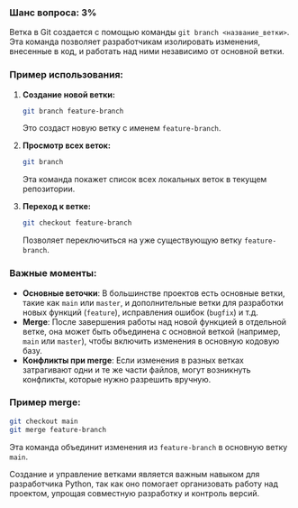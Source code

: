 ### Шанс вопроса: 3%

Ветка в Git создается с помощью команды `git branch <название_ветки>`. Эта команда позволяет разработчикам изолировать изменения, внесенные в код, и работать над ними независимо от основной ветки.

### Пример использования:
1. **Создание новой ветки:**
   ```sh
   git branch feature-branch
   ```
   Это создаст новую ветку с именем `feature-branch`.

2. **Просмотр всех веток:**
   ```sh
   git branch
   ```
   Эта команда покажет список всех локальных веток в текущем репозитории.

3. **Переход к ветке:**
   ```sh
   git checkout feature-branch
   ```
   Позволяет переключиться на уже существующую ветку `feature-branch`.

### Важные моменты:
- **Основные веточки**: В большинстве проектов есть основные ветки, такие как `main` или `master`, и дополнительные ветки для разработки новых функций (`feature`), исправления ошибок (`bugfix`) и т.д.
- **Merge**: После завершения работы над новой функцией в отдельной ветке, она может быть объединена с основной веткой (например, `main` или `master`), чтобы включить изменения в основную кодовую базу.
- **Конфликты при merge**: Если изменения в разных ветках затрагивают одни и те же части файлов, могут возникнуть конфликты, которые нужно разрешить вручную.

### Пример merge:
```sh
git checkout main
git merge feature-branch
```
Эта команда объединит изменения из `feature-branch` в основную ветку `main`.

Создание и управление ветками является важным навыком для разработчика Python, так как оно помогает организовать работу над проектом, упрощая совместную разработку и контроль версий.